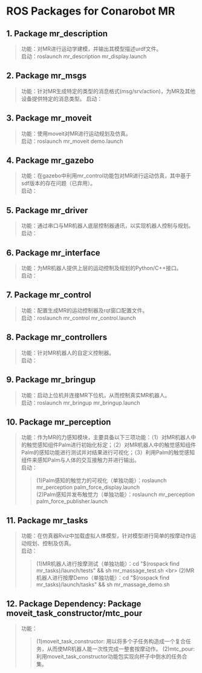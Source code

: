 # ROS Packages for Conarobot MR

## 1. Package mr_description

> 功能：对MR进行运动学建模，并输出其模型描述urdf文件。<br>
> 启动：roslaunch mr_description mr_display.launch

## 2. Package mr_msgs

> 功能：针对MR生成特定的类型的消息格式(msg/srv/action)，为MR及其他设备提供特定的消息类型。
> 启动：

## 3. Package mr_moveit

> 功能：使用moveit对MR进行运动规划及仿真。<br>
> 启动：roslaunch mr_moveit demo.launch

## 4. Package mr_gazebo

> 功能：在gazebo中利用mr_control功能包对MR进行运动仿真，其中基于sdf版本的存在问题（已弃用）。<br>
> 启动：

## 5. Package mr_driver

> 功能：通过串口与MR机器人底层控制器通讯，以实现机器人控制与规划。<br>
> 启动：

## 6. Package mr_interface

> 功能：为MR机器人提供上层的运动控制及规划的Python/C++接口。<br>
> 启动：

## 7. Package mr_control

> 功能：配置生成MR的运动控制器及rqt窗口配置文件。<br>
> 启动：roslaunch mr_control mr_control.launch

## 8. Package mr_controllers

> 功能：针对MR机器人的自定义控制器。<br>
> 启动：

## 9. Package mr_bringup

> 功能：启动上位机并连接MR下位机，从而控制真实MR机器人。<br>
> 启动：roslaunch mr_bringup mr_bringup.launch

## 10. Package mr_perception

> 功能：作为MR的力感知模块，主要具备以下三项功能：（1）对MR机器人中的触觉感知组件Palm进行初始化标定；（2）对MR机器人中的触觉感知组件Palm的感知功能进行测试并对结果进行可视化；（3）利用Palm的触觉感知组件来感知Palm与人体的交互接触力并进行输出。<br>
> 启动：
>> (1)Palm感知的触觉力的可视化（单独功能）：roslaunch mr_perception palm_force_display.launch <br>
>> (2)Palm感知并发布触觉力（单独功能）：roslaunch mr_perception palm_force_publisher.launch

## 11. Package mr_tasks

> 功能：在仿真器Rviz中加载虚拟人体模型，针对模型进行简单的按摩动作运动规划、控制及仿真。<br>
> 启动：
>> (1)MR机器人进行按摩测试（单独功能）：cd "$(rospack find mr_tasks)/launch/tests" && sh mr_massage_test.sh <br>
>> (2)MR机器人进行按摩Demo（单独功能）：cd "$(rospack find mr_tasks)/launch/tasks" && sh mr_massage_demo.sh

## 12. Package Dependency: Package moveit_task_constructor/mtc_pour

> 功能：
>> (1)moveit_task_constructor: 用以将多个子任务构造成一个复合任务，从而使MR机器人能一次性完成一整套按摩动作。
>> (2)mtc_pour: 利用moveit_task_constructor功能包实现向杯子中倒水的任务合集。
